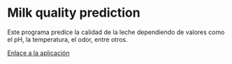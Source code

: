 # Milk quality prediction

Este programa predice la calidad de la leche dependiendo de valores como el pH, la temperatura, el odor, entre otros.

[Enlace a la aplicación](https://milkqualityprediction-vqpgnhhgsv5kwzj24whanj.streamlit.app/)
